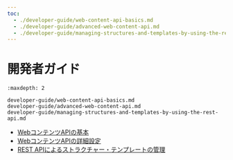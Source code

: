 ```yaml
---
toc:
  - ./developer-guide/web-content-api-basics.md
  - ./developer-guide/advanced-web-content-api.md
  - ./developer-guide/managing-structures-and-templates-by-using-the-rest-api.md
---
```


# 開発者ガイド

```{toctree}
:maxdepth: 2

developer-guide/web-content-api-basics.md
developer-guide/advanced-web-content-api.md
developer-guide/managing-structures-and-templates-by-using-the-rest-api.md
```

- [WebコンテンツAPIの基本](./developer-guide/web-content-api-basics.md)
- [WebコンテンツAPIの詳細設定](./developer-guide/advanced-web-content-api.md)
- [REST APIによるストラクチャー・テンプレートの管理](./developer-guide/managing-structures-and-templates-by-using-the-rest-api.md)